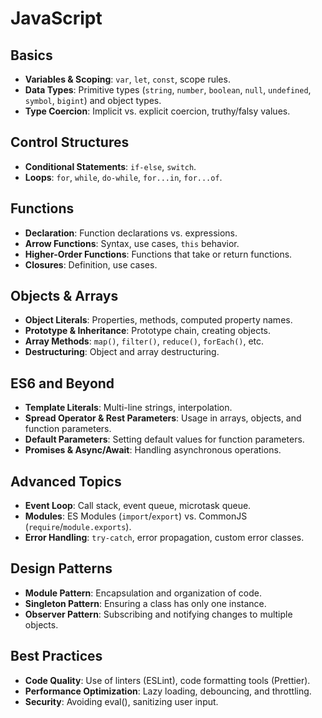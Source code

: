 # JavaScript

## Basics

- **Variables & Scoping**: `var`, `let`, `const`, scope rules.
- **Data Types**: Primitive types (`string`, `number`, `boolean`, `null`, `undefined`, `symbol`, `bigint`) and object types.
- **Type Coercion**: Implicit vs. explicit coercion, truthy/falsy values.

## Control Structures

- **Conditional Statements**: `if-else`, `switch`.
- **Loops**: `for`, `while`, `do-while`, `for...in`, `for...of`.

## Functions

- **Declaration**: Function declarations vs. expressions.
- **Arrow Functions**: Syntax, use cases, `this` behavior.
- **Higher-Order Functions**: Functions that take or return functions.
- **Closures**: Definition, use cases.

## Objects & Arrays

- **Object Literals**: Properties, methods, computed property names.
- **Prototype & Inheritance**: Prototype chain, creating objects.
- **Array Methods**: `map()`, `filter()`, `reduce()`, `forEach()`, etc.
- **Destructuring**: Object and array destructuring.

## ES6 and Beyond

- **Template Literals**: Multi-line strings, interpolation.
- **Spread Operator & Rest Parameters**: Usage in arrays, objects, and function parameters.
- **Default Parameters**: Setting default values for function parameters.
- **Promises & Async/Await**: Handling asynchronous operations.

## Advanced Topics

- **Event Loop**: Call stack, event queue, microtask queue.
- **Modules**: ES Modules (`import`/`export`) vs. CommonJS (`require`/`module.exports`).
- **Error Handling**: `try-catch`, error propagation, custom error classes.

## Design Patterns

- **Module Pattern**: Encapsulation and organization of code.
- **Singleton Pattern**: Ensuring a class has only one instance.
- **Observer Pattern**: Subscribing and notifying changes to multiple objects.

## Best Practices

- **Code Quality**: Use of linters (ESLint), code formatting tools (Prettier).
- **Performance Optimization**: Lazy loading, debouncing, and throttling.
- **Security**: Avoiding eval(), sanitizing user input.
